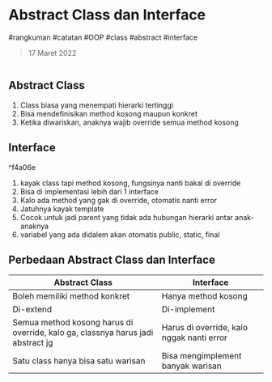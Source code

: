 # Abstract Class dan Interface
#rangkuman #catatan #OOP #class #abstract #interface
> 17 Maret 2022
```toc
```
## Abstract Class
1. Class biasa yang menempati hierarki tertinggi
2. Bisa mendefinisikan method kosong maupun konkret
3. Ketika diwariskan, anaknya wajib override semua method kosong

## Interface
^f4a06e
1. kayak class tapi method kosong, fungsinya nanti bakal di override
2. Bisa di implementasi lebih dari 1 interface
3. Kalo ada method yang gak di override, otomatis nanti error
4. Jatuhnya kayak template
5. Cocok untuk jadi parent yang tidak ada hubungan hierarki antar anak-anaknya
6. variabel yang ada didalem akan otomatis public, static, final

## Perbedaan Abstract Class dan Interface
| Abstract Class                                                                  | Interface                                 |
| ------------------------------------------------------------------------------- | ----------------------------------------- |
| Boleh memiliki method konkret                                                   | Hanya method kosong                       |
| Di-extend                                                                       | Di-implement                              |
| Semua method kosong harus di override, kalo ga, classnya harus jadi abstract jg | Harus di override, kalo nggak nanti error |
| Satu class hanya bisa satu warisan                                              | Bisa mengimplement banyak warisan         |

